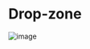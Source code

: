 # Drop-zone
![image](https://user-images.githubusercontent.com/85384475/164872877-6b0bea24-e016-4592-95dd-94659dc65b50.png)

